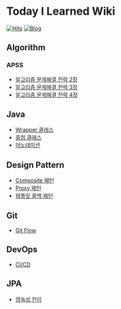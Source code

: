 # Today I Learned Wiki
[![Hits](https://hits.seeyoufarm.com/api/count/incr/badge.svg?url=https%3A%2F%2Fgithub.com%2FDoohyunHwang97%2FTIL&count_bg=%2379C83D&title_bg=%23555555&icon=github.svg&icon_color=%23E7E7E7&title=hits&edge_flat=false)](https://hits.seeyoufarm.com)
[![Blog](https://img.shields.io/badge/Blog-DoohyunHwang97.github.io-green.svg)](https://DoohyunHwang97.github.io/)

## Algorithm
### APSS
* [알고리즘 문제해결 전략 2장](https://github.com/DoohyunHwang97/TIL/blob/545bc6506cfd254d59b71fae66131a00b0bfba46/algorithm/APSS_02.md)
* [알고리즘 문제해결 전략 3장](https://github.com/DoohyunHwang97/TIL/blob/68bd13bf5138536b93ab39a514af9373c3132fe5/algorithm/APSS_03.md)
* [알고리즘 문제해결 전략 4장](algorithm/APSS_04.md)

## Java
* [Wrapper 클래스](java/wrapper_class.md)
* [중첩 클래스](java/nested_class.md)
* [어노테이션](java/annotation.md)

## Design Pattern
* [Composite 패턴](design_pattern/composite.md)
* [Proxy 패턴](design_pattern/proxy.md)
* [템플릿 콜백 패턴](design_pattern/template_callback.md)

## Git
* [Git Flow](git/git_flow.md)

## DevOps
* [CI/CD](devops/ci_cd.md)

## JPA
* [영속성 전이](jpa/cascade.md)